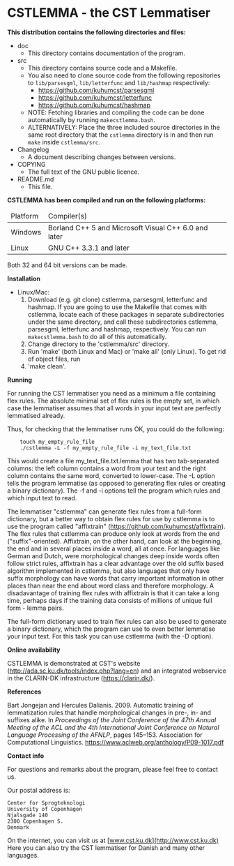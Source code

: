 # CSTLEMMA - the CST Lemmatiser


**This distribution contains the following directories and files:**

* doc
    * This directory contains documentation of the program.
* src
    * This directory contains source code and a Makefile.
    * You also need to clone source code from the following repositories to `lib/parsesgml`, `lib/letterfunc` and `lib/hashmap` respectively:
        * https://github.com/kuhumcst/parsesgml
        * https://github.com/kuhumcst/letterfunc
        * https://github.com/kuhumcst/hashmap
    * NOTE: Fetching libraries and compiling the code can be done automatically by running `makecstlemma.bash`.
    * ALTERNATIVELY: Place the three included source directories in the same root directory that the `cstlemma` directory is in and then run `make` inside `cstlemma/src`.
* Changelog
    * A document describing changes between versions.
* COPYING
    * The full text of the GNU public licence.
* README.md
    * This file.



**CSTLEMMA has been compiled and run on the following platforms:**
<table>
<thead><td>
Platform</td><td>Compiler(s)</td></thead>
<tr><td>
Windows</td><td>Borland C++ 5 and Microsoft Visual C++ 6.0 and later</td></tr><tr><td>
Linux</td><td>GNU C++ 3.3.1 and later</td></tr></table>

Both 32 and 64 bit versions can be made.

**Installation**

* Linux/Mac:
    1. Download (e.g. git clone) cstlemma, parsesgml, letterfunc and hashmap. If you are going to use the Makefile that comes with cstlemma, locate each of these packages in separate subdirectories under the same directory, and call these subdirectories cstlemma, parsesgml, letterfunc and hashmap, respectively. You can run `makecstlemma.bash` to do all of this automatically.
    2. Change directory to the 'cstlemma/src' directory.
    3. Run 'make' (both Linux and Mac) or 'make all' (only Linux). To get rid of object files, run
    4. 'make clean'.

**Running**

For running the CST lemmatiser you need as a minimum a file containing flex
rules. The absolute minimal set of flex rules is the empty set, in which case
the lemmatiser assumes that all words in your input text are perfectly
lemmatised already.

Thus, for checking that the lemmatiser runs OK, you could do the following:

        touch my_empty_rule_file
        ./cstlemma -L -f my_empty_rule_file -i my_text_file.txt

This would create a file my_text_file.txt.lemma that has two tab-separated
columns: the left column contains a word from your text and the right column
contains the same word, converted to lower-case. The -L option tells the
program lemmatise (as opposed to generating flex rules or creating a binary
dictionary). The -f and -i options tell the program which rules and which input
text to read.

The lemmatiser "cstlemma" can generate flex rules from a full-form dictionary,
but a better way to obtain flex rules for use by cstlemma is to use the program
called "affixtrain" (https://github.com/kuhumcst/affixtrain). The flex rules
that cstlemma can produce only look at words from the end ("suffix"-oriented).
Affixtrain, on the other hand, can look at the beginning, the end and in several
places inside a word, all at once. For languages like German and Dutch, were
morphological changes deep inside words often follow strict rules, affixtrain
has a clear advantage over the old suffix based algorithm implemented in
cstlemma, but also languages that only have suffix morphology can have words
that carry important information in other places than near the end about word
class and therefore morphology. A disadavantage of training flex rules with
affixtrain is that it can take a long time, perhaps days if the training data
consists of millions of unique full form - lemma pairs.

The full-form dictionary used to train flex rules can also be used to generate
a binary dictionary, which the program can use to even better lemmatise your
input text. For this task you can use cstlemma (with the -D option).

**Online availability**

CSTLEMMA is demonstrated at CST's website
(http://ada.sc.ku.dk/tools/index.php?lang=en)
and an integrated webservice in the CLARIN-DK infrastructure
(https://clarin.dk/).

**References**

Bart Jongejan and Hercules Dalianis. 2009. Automatic
training of lemmatization rules that handle morphological
changes in pre-, in- and suffixes alike. In
*Proceedings of the Joint Conference of the 47th
Annual Meeting of the ACL and the 4th International
Joint Conference on Natural Language Processing
of the AFNLP*, pages 145–153. Association
for Computational Linguistics.
https://www.aclweb.org/anthology/P09-1017.pdf

**Contact info**

For questions and remarks about the program, please feel free to contact us.

Our postal address is:

    Center for Sprogteknologi
    University of Copenhagen
    Njalsgade 140
    2300 Copenhagen S.
    Denmark

On the internet, you can visit us at [www.cst.ku.dk](http://www.cst.ku.dk)
Here you can also try the CST lemmatiser for Danish and many other languages.
